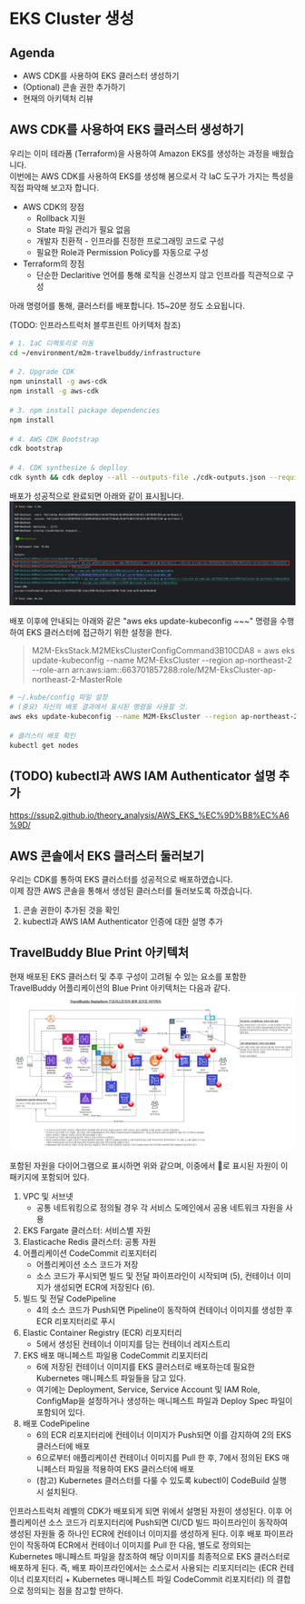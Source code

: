 # EKS Cluster 생성

## Agenda

- AWS CDK를 사용하여 EKS 클러스터 생성하기
- (Optional) 콘솔 권한 추가하기
- 현재의 아키텍처 리뷰

## AWS CDK를 사용하여 EKS 클러스터 생성하기
우리는 이미 테라폼 (Terraform)을 사용하여 Amazon EKS를 생성하는 과정을 배웠습니다.<br>
이번에는 AWS CDK를 사용하여 EKS를 생성해 봄으로서 각 IaC 도구가 가지는 특성을 직접 파악해 보고자 합니다.<br>
- AWS CDK의 장점 
  - Rollback 지원
  - State 파일 관리가 필요 없음
  - 개발자 친환적 - 인프라를 진정한 프로그래밍 코드로 구성
  - 필요한 Role과 Permission Policy를 자동으로 구성
- Terraform의 장점
  - 단순한 Declaritive 언어를 통해 로직을 신경쓰지 않고 인프라를 직관적으로 구성

아래 명령어를 통해, 클러스터를 배포합니다. 15~20분 정도 소요됩니다.

(TODO: 인프라스트럭처 블루프린트 아키텍처 참조)
```bash
# 1. IaC 디렉토리로 이동
cd ~/environment/m2m-travelbuddy/infrastructure

# 2. Upgrade CDK
npm uninstall -g aws-cdk
npm install -g aws-cdk

# 3. npm install package dependencies
npm install

# 4. AWS CDK Bootstrap
cdk bootstrap

# 4. CDK synthesize & deplloy
cdk synth && cdk deploy --all --outputs-file ./cdk-outputs.json --require-approval=never
```

배포가 성공적으로 완료되면 아래와 같이 표시됩니다.<br>
![EKS Cluster Deployed](./assets/eks-cluster-deployed-with-cdk.png)

배포 이후에 안내되는 아래와 같은 "aws eks update-kubeconfig ~~~" 명령을 수행하여 EKS 클러스터에 접근하기 위한 설정을 한다.
> M2M-EksStack.M2MEksClusterConfigCommand3B10CDA8 = aws eks update-kubeconfig --name M2M-EksCluster --region ap-northeast-2 --role-arn arn:aws:iam::663701857288:role/M2M-EksCluster-ap-northeast-2-MasterRole

```bash
# ~/.kube/config 파일 설정
# (중요) 자신의 배포 결과에서 표시된 명령을 사용할 것.
aws eks update-kubeconfig --name M2M-EksCluster --region ap-northeast-2 --role-arn arn:aws:iam::663701857288:role/M2M-EksCluster-ap-northeast-2-MasterRole

# 클러스터 배포 확인
kubectl get nodes
```

## (TODO) kubectl과 AWS IAM Authenticator 설명 추가
https://ssup2.github.io/theory_analysis/AWS_EKS_%EC%9D%B8%EC%A6%9D/

## AWS 콘솔에서 EKS 클러스터 둘러보기
우리는 CDK를 통하여 EKS 클러스터를 성공적으로 배포하였습니다.<br>
이제 잠깐 AWS 콘솔을 통해서 생성된 클러스터를 둘러보도록 하겠습니다.

1. 콘솔 권한이 추가된 것을 확인
2. kubectl과 AWS IAM Authenticator 인증에 대한 설명 추가


## TravelBuddy Blue Print 아키텍처
현재 배포된 EKS 클러스터 및 추후 구성이 고려될 수 있는 요소를 포함한 TravelBuddy 어플리케이션의 Blue Print 아키텍처는 다음과 같다.
![TravelBuddy Blue Print Architecture](./assets/M2M-Replatform-Architecture.png)

포함된 자원을 다이어그램으로 표시하면 위와 같으며, 이중에서 🔴로 표시된 자원이 이 패키지에 포함되어 있다.
1.	VPC 및 서브넷
      * 공통 네트워킹으로 정의될 경우 각 서비스 도메인에서 공용 네트워크 자원을 사용
2.	EKS Fargate 클러스터: 서비스별 자원
3.	Elasticache Redis 클러스터: 공통 자원
4.	어플리케이션 CodeCommit 리포지터리 
      * 어플리케이션 소스 코드가 저장
      * 소스 코드가 푸시되면 빌드 및 전달 파이프라인이 시작되며 (5), 컨테이너 이미지가 생성되면 ECR에 저장된다 (6).
5.	빌드 및 전달 CodePipeline
       * 4의 소스 코드가 Push되면 Pipeline이 동작하여 컨테이너 이미지를 생성한 후 ECR 리포지터리로 푸시
6.	Elastic Container Registry (ECR) 리포지터리
       * 5에서 생성된 컨테이너 이미지를 담는 컨테이너 레지스트리
7.	EKS 배포 매니페스트 파일용 CodeCommit 리포지터리
       * 6에 저장된 컨테이너 이미지를 EKS 클러스터로 배포하는데 필요한 Kubernetes 매니페스트 파일들을 담고 있다.
       * 여기에는 Deployment, Service, Service Account 및 IAM Role, ConfigMap을 설정하거나 생성하는 매니페스트 파일과 Deploy Spec 파일이 포함되어 있다.
8.	배포 CodePipeline
       * 6의 ECR 리포지터리에 컨테이너 이미지가 Push되면 이를 감지하여 2의 EKS 클러스터에 배포
       * 6으로부터 애플리케이션 컨테이너 이미지를 Pull 한 후, 7에서 정의된 EKS 매니페스터 파일을 적용하여 EKS 클러스터에 배포
       * (참고) Kubernetes 클러스터를 다룰 수 있도록 kubectl이 CodeBuild 실행 시 설치된다.
      
인프라스트럭처 레벨의 CDK가 배포되게 되면 위에서 설명된 자원이 생성된다. 이후 어플리케이션 소스 코드가 리포지터리에 Push되면 CI/CD 빌드 파이프라인이 동작하여 생성된 자원들 중 하나인 ECR에 컨테이너 이미지를 생성하게 된다. 이후 배포 파이프라인이 작동하여 ECR에서 컨테이너 이미지를 Pull 한 다음, 별도로 정의되는 Kubernetes 매니페스트 파일을 참조하여 해당 이미지를 최종적으로 EKS 클러스터로 배포하게 된다. 즉, 배포 파이프라인에서는 소스로서 사용되는 리포지터리는 (ECR 컨테이너 리포지터리 + Kubernetes 매니페스트 파일 CodeCommit 리포지터리) 의 결합으로 정의되는 점을 참고할 만하다.


